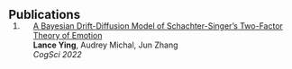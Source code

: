 <h2 id="publications" style="margin: 2px 0px -15px;">Publications</h2>

<div class="publications">
<ol class="bibliography">

<li>
<div class="pub-row">


  <div class="col-sm-9" style="position: relative;padding-right: 15px;padding-left: 20px;">
    <div class="title"><a href="https://escholarship.org/content/qt78h4n3r5/qt78h4n3r5.pdf">A Bayesian Drift-Diffusion Model of Schachter-Singer’s Two-Factor Theory of Emotion</a></div>
    <div class="author"><strong>Lance Ying</strong>, Audrey Michal, Jun Zhang</div>
    <div class="periodical"><em>CogSci 2022</em></div>
  </div>
</div>
</li>
  
<br>

</ol>
</div>
